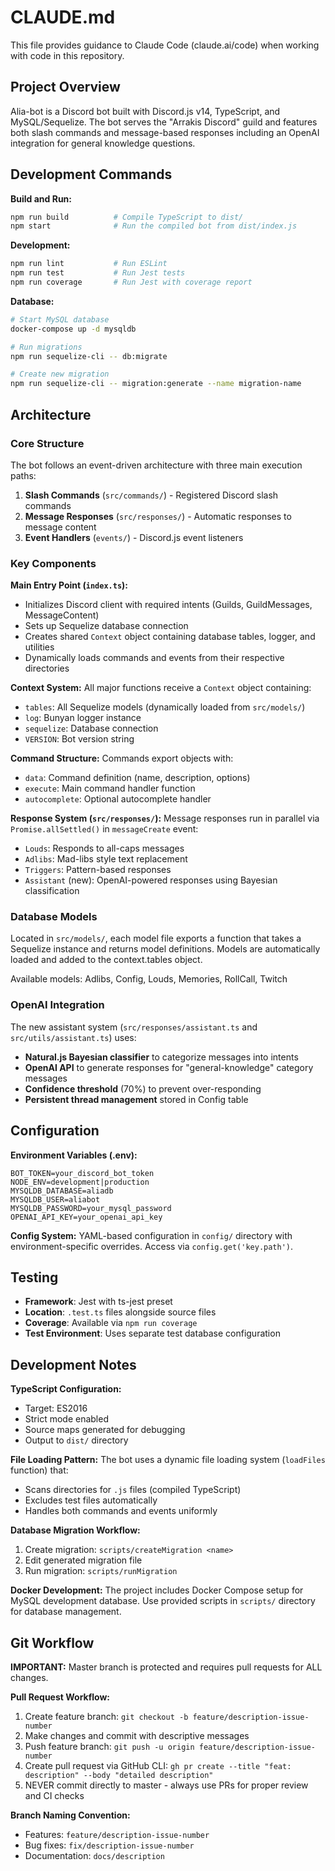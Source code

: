 # CLAUDE.md

This file provides guidance to Claude Code (claude.ai/code) when working with code in this repository.

## Project Overview

Alia-bot is a Discord bot built with Discord.js v14, TypeScript, and MySQL/Sequelize. The bot serves the "Arrakis Discord" guild and features both slash commands and message-based responses including an OpenAI integration for general knowledge questions.

## Development Commands

**Build and Run:**
```bash
npm run build          # Compile TypeScript to dist/
npm start              # Run the compiled bot from dist/index.js
```

**Development:**
```bash
npm run lint           # Run ESLint
npm run test           # Run Jest tests
npm run coverage       # Run Jest with coverage report
```

**Database:**
```bash
# Start MySQL database
docker-compose up -d mysqldb

# Run migrations
npm run sequelize-cli -- db:migrate

# Create new migration
npm run sequelize-cli -- migration:generate --name migration-name
```

## Architecture

### Core Structure

The bot follows an event-driven architecture with three main execution paths:

1. **Slash Commands** (`src/commands/`) - Registered Discord slash commands
2. **Message Responses** (`src/responses/`) - Automatic responses to message content
3. **Event Handlers** (`events/`) - Discord.js event listeners

### Key Components

**Main Entry Point (`index.ts`):**
- Initializes Discord client with required intents (Guilds, GuildMessages, MessageContent)
- Sets up Sequelize database connection
- Creates shared `Context` object containing database tables, logger, and utilities
- Dynamically loads commands and events from their respective directories

**Context System:**
All major functions receive a `Context` object containing:
- `tables`: All Sequelize models (dynamically loaded from `src/models/`)
- `log`: Bunyan logger instance
- `sequelize`: Database connection
- `VERSION`: Bot version string

**Command Structure:**
Commands export objects with:
- `data`: Command definition (name, description, options)
- `execute`: Main command handler function
- `autocomplete`: Optional autocomplete handler

**Response System (`src/responses/`):**
Message responses run in parallel via `Promise.allSettled()` in `messageCreate` event:
- `Louds`: Responds to all-caps messages
- `Adlibs`: Mad-libs style text replacement
- `Triggers`: Pattern-based responses
- `Assistant` (new): OpenAI-powered responses using Bayesian classification

### Database Models

Located in `src/models/`, each model file exports a function that takes a Sequelize instance and returns model definitions. Models are automatically loaded and added to the context.tables object.

Available models: Adlibs, Config, Louds, Memories, RollCall, Twitch

### OpenAI Integration

The new assistant system (`src/responses/assistant.ts` and `src/utils/assistant.ts`) uses:
- **Natural.js Bayesian classifier** to categorize messages into intents
- **OpenAI API** to generate responses for "general-knowledge" category messages
- **Confidence threshold** (70%) to prevent over-responding
- **Persistent thread management** stored in Config table

## Configuration

**Environment Variables (.env):**
```
BOT_TOKEN=your_discord_bot_token
NODE_ENV=development|production
MYSQLDB_DATABASE=aliadb
MYSQLDB_USER=aliabot
MYSQLDB_PASSWORD=your_mysql_password
OPENAI_API_KEY=your_openai_api_key
```

**Config System:**
YAML-based configuration in `config/` directory with environment-specific overrides. Access via `config.get('key.path')`.

## Testing

- **Framework**: Jest with ts-jest preset
- **Location**: `.test.ts` files alongside source files
- **Coverage**: Available via `npm run coverage`
- **Test Environment**: Uses separate test database configuration

## Development Notes

**TypeScript Configuration:**
- Target: ES2016
- Strict mode enabled
- Source maps generated for debugging
- Output to `dist/` directory

**File Loading Pattern:**
The bot uses a dynamic file loading system (`loadFiles` function) that:
- Scans directories for `.js` files (compiled TypeScript)
- Excludes test files automatically
- Handles both commands and events uniformly

**Database Migration Workflow:**
1. Create migration: `scripts/createMigration <name>`
2. Edit generated migration file
3. Run migration: `scripts/runMigration`

**Docker Development:**
The project includes Docker Compose setup for MySQL development database. Use provided scripts in `scripts/` directory for database management.

## Git Workflow

**IMPORTANT:** Master branch is protected and requires pull requests for ALL changes.

**Pull Request Workflow:**
1. Create feature branch: `git checkout -b feature/description-issue-number`
2. Make changes and commit with descriptive messages
3. Push feature branch: `git push -u origin feature/description-issue-number`  
4. Create pull request via GitHub CLI: `gh pr create --title "feat: description" --body "detailed description"`
5. NEVER commit directly to master - always use PRs for proper review and CI checks

**Branch Naming Convention:**
- Features: `feature/description-issue-number`
- Bug fixes: `fix/description-issue-number`
- Documentation: `docs/description`